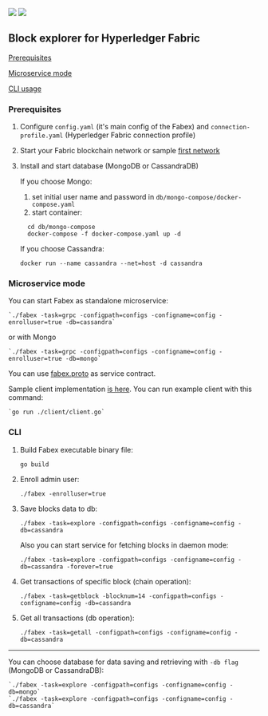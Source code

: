 ![](https://github.com/hyperledger-labs/fabex/workflows/build/badge.svg) ![](https://github.com/hyperledger-labs/fabex/workflows/unit-tests/badge.svg)


## **Block explorer for Hyperledger Fabric**

[Prerequisites](#prerequisites)

[Microservice mode](#microservice)

[CLI usage](#cli)



### <a name="prerequisites">**Prerequisites**</a>

1. Configure `config.yaml` (it's main config of the Fabex) and `connection-profile.yaml` (Hyperledger Fabric connection profile)

2. Start your Fabric blockchain network or sample [first network](https://github.com/hyperledger/fabric-samples/tree/release-1.4/first-network)

3. Install and start database (MongoDB or CassandraDB)
    
    If you choose Mongo:
      1. set initial user name and password in `db/mongo-compose/docker-compose.yaml`
      2. start container:
    
      ```
        cd db/mongo-compose
        docker-compose -f docker-compose.yaml up -d
      ```
    If you choose Cassandra:
      ``` 
      docker run --name cassandra --net=host -d cassandra
      ```

### <a name="microservice">**Microservice mode**</a>

You can start Fabex as standalone microservice:

    `./fabex -task=grpc -configpath=configs -configname=config -enrolluser=true -db=cassandra`
    
  or with Mongo
  
    `./fabex -task=grpc -configpath=configs -configname=config -enrolluser=true -db=mongo`

You can use [fabex.proto](https://github.com/hyperledger-labs/fabex/blob/master/proto/fabex.proto) as service contract.

Sample client implementation [is here](https://github.com/hyperledger-labs/fabex/blob/master/client/client.go). 
You can run example client with this command:

    `go run ./client/client.go`

   
### <a name="cli">**CLI**</a>
1. Build Fabex executable binary file:  

    `go build`

2. Enroll admin user:  

    `./fabex -enrolluser=true`

3. Save blocks data to db:

    `./fabex -task=explore -configpath=configs -configname=config -db=cassandra`
    

   Also you can start service for fetching blocks in daemon mode: 
 
    `./fabex -task=explore -configpath=configs -configname=config -db=cassandra -forever=true` 
    
    
5. Get transactions of specific block (chain operation):  

    `./fabex -task=getblock -blocknum=14 -configpath=configs -configname=config -db=cassandra`

6. Get all transactions (db operation):  

    `./fabex -task=getall -configpath=configs -configname=config -db=cassandra`

---

You can choose database for data saving and retrieving with `-db flag` (MongoDB or CassandraDB):

    `./fabex -task=explore -configpath=configs -configname=config -db=mongo`
    `./fabex -task=explore -configpath=configs -configname=config -db=cassandra`


